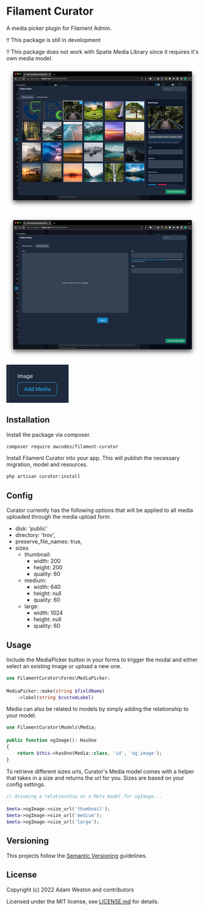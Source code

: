 # Filament Curator

A media picker plugin for Filament Admin.

:bangbang: This package is still in development

:bangbang: This package does not work with Spatie Media Library since it requires it's own media model.

![Gallery View](./images/gallery-view.png)

![Upload View](./images/upload-view.png)

![Button](./images/button.png)

## Installation

Install the package via composer.

```bash
composer require awcodes/filament-curator
```

Install Filament Curator into your app. This will publish the necessary migration, model and resources.

```bash
php artisan curator:install
```

## Config

Curator currently has the following options that will be applied to all media uploaded through the media upload form.

- disk: 'public'
- directory: 'trov',
- preserve_file_names: true,
- sizes
  - thumbnail:
    - width: 200
    - height: 200
    - quality: 60
  - medium:
    - width: 640
    - height: null
    - quality: 60
  - large:
    - width: 1024
    - height: null
    - quality: 60

## Usage

Include the MediaPicker button in your forms to trigger the modal and either select an existing image or upload a new one.

```php
use FilamentCurator\Forms\MediaPicker;

MediaPicker::make(string $fieldName)
    ->label(string $customLabel)
```

Media can also be related to models by simply adding the relationship to your model.

```php
use FilamentCurator\Models\Media;

public function ogImage(): HasOne
{
    return $this->hasOne(Media::class, 'id', 'og_image');
}
```

To retrieve different sizes urls, Curator's Media model comes with a helper that takes in a size and returns the url for you. Sizes are based on your config settings.

```php
// Assuming a relationship on a Meta model for ogImage...

$meta->ogImage->size_url('thumbnail');
$meta->ogImage->size_url('medium');
$meta->ogImage->size_url('large');
```

## Versioning

This projects follow the [Semantic Versioning](https://semver.org/) guidelines.

## License

Copyright (c) 2022 Adam Weston and contributors

Licensed under the MIT license, see [LICENSE.md](LICENSE.md) for details.
